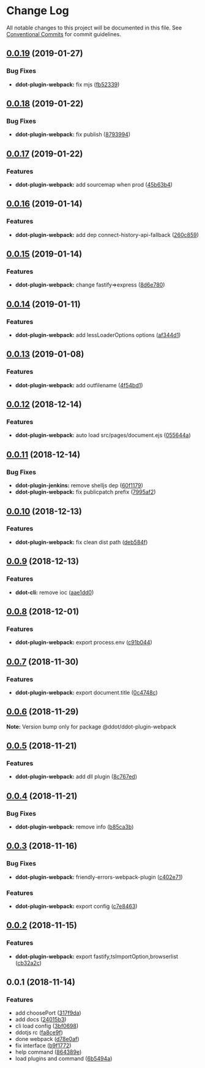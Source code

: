 # Change Log

All notable changes to this project will be documented in this file.
See [Conventional Commits](https://conventionalcommits.org) for commit guidelines.

## [0.0.19](https://github.com/Jetsly/ddot/compare/@ddot/ddot-plugin-webpack@0.0.18...@ddot/ddot-plugin-webpack@0.0.19) (2019-01-27)


### Bug Fixes

* **ddot-plugin-webpack:** fix mjs ([fb52339](https://github.com/Jetsly/ddot/commit/fb52339))





## [0.0.18](https://github.com/Jetsly/ddot/compare/@ddot/ddot-plugin-webpack@0.0.17...@ddot/ddot-plugin-webpack@0.0.18) (2019-01-22)


### Bug Fixes

* **ddot-plugin-webpack:** fix publish ([8793994](https://github.com/Jetsly/ddot/commit/8793994))





## [0.0.17](https://github.com/Jetsly/ddot/compare/@ddot/ddot-plugin-webpack@0.0.16...@ddot/ddot-plugin-webpack@0.0.17) (2019-01-22)


### Features

* **ddot-plugin-webpack:** add sourcemap when prod ([45b63b4](https://github.com/Jetsly/ddot/commit/45b63b4))





## [0.0.16](https://github.com/Jetsly/ddot/compare/@ddot/ddot-plugin-webpack@0.0.15...@ddot/ddot-plugin-webpack@0.0.16) (2019-01-14)


### Features

* **ddot-plugin-webpack:** add dep connect-history-api-fallback ([260c859](https://github.com/Jetsly/ddot/commit/260c859))





## [0.0.15](https://github.com/Jetsly/ddot/compare/@ddot/ddot-plugin-webpack@0.0.14...@ddot/ddot-plugin-webpack@0.0.15) (2019-01-14)


### Features

* **ddot-plugin-webpack:** change fastify=>express ([8d6e780](https://github.com/Jetsly/ddot/commit/8d6e780))





## [0.0.14](https://github.com/Jetsly/ddot/compare/@ddot/ddot-plugin-webpack@0.0.13...@ddot/ddot-plugin-webpack@0.0.14) (2019-01-11)


### Features

* **ddot-plugin-webpack:** add lessLoaderOptions options ([af344d1](https://github.com/Jetsly/ddot/commit/af344d1))





## [0.0.13](https://github.com/Jetsly/ddot/compare/@ddot/ddot-plugin-webpack@0.0.12...@ddot/ddot-plugin-webpack@0.0.13) (2019-01-08)


### Features

* **ddot-plugin-webpack:** add outfilename ([4f54bd1](https://github.com/Jetsly/ddot/commit/4f54bd1))





## [0.0.12](https://github.com/Jetsly/ddot/compare/@ddot/ddot-plugin-webpack@0.0.11...@ddot/ddot-plugin-webpack@0.0.12) (2018-12-14)


### Features

* **ddot-plugin-webpack:** auto load src/pages/document.ejs ([055644a](https://github.com/Jetsly/ddot/commit/055644a))





## [0.0.11](https://github.com/Jetsly/ddot/compare/@ddot/ddot-plugin-webpack@0.0.10...@ddot/ddot-plugin-webpack@0.0.11) (2018-12-14)


### Bug Fixes

* **ddot-plugin-jenkins:** remove shelljs dep ([60f1179](https://github.com/Jetsly/ddot/commit/60f1179))
* **ddot-plugin-webpack:** fix publicpatch prefix ([7995af2](https://github.com/Jetsly/ddot/commit/7995af2))





## [0.0.10](https://github.com/Jetsly/ddot/compare/@ddot/ddot-plugin-webpack@0.0.9...@ddot/ddot-plugin-webpack@0.0.10) (2018-12-13)


### Features

* **ddot-plugin-webpack:** fix clean dist path ([deb584f](https://github.com/Jetsly/ddot/commit/deb584f))





## [0.0.9](https://github.com/Jetsly/ddot/compare/@ddot/ddot-plugin-webpack@0.0.8...@ddot/ddot-plugin-webpack@0.0.9) (2018-12-13)


### Features

* **ddot-cli:** remove ioc ([aae1dd0](https://github.com/Jetsly/ddot/commit/aae1dd0))





## [0.0.8](https://github.com/Jetsly/ddot/compare/@ddot/ddot-plugin-webpack@0.0.7...@ddot/ddot-plugin-webpack@0.0.8) (2018-12-01)


### Features

* **ddot-plugin-webpack:** export process.env ([c91b044](https://github.com/Jetsly/ddot/commit/c91b044))





## [0.0.7](https://github.com/Jetsly/ddot/compare/@ddot/ddot-plugin-webpack@0.0.6...@ddot/ddot-plugin-webpack@0.0.7) (2018-11-30)


### Features

* **ddot-plugin-webpack:** export document.title ([0c4748c](https://github.com/Jetsly/ddot/commit/0c4748c))





## [0.0.6](https://github.com/Jetsly/ddot/compare/@ddot/ddot-plugin-webpack@0.0.5...@ddot/ddot-plugin-webpack@0.0.6) (2018-11-29)

**Note:** Version bump only for package @ddot/ddot-plugin-webpack





## [0.0.5](https://github.com/Jetsly/ddot/compare/@ddot/ddot-plugin-webpack@0.0.4...@ddot/ddot-plugin-webpack@0.0.5) (2018-11-21)


### Features

* **ddot-plugin-webpack:** add dll plugin ([8c767ed](https://github.com/Jetsly/ddot/commit/8c767ed))





## [0.0.4](https://github.com/Jetsly/ddot/compare/@ddot/ddot-plugin-webpack@0.0.3...@ddot/ddot-plugin-webpack@0.0.4) (2018-11-21)


### Bug Fixes

* **ddot-plugin-webpack:** remove info ([b85ca3b](https://github.com/Jetsly/ddot/commit/b85ca3b))





## [0.0.3](https://github.com/Jetsly/ddot/compare/@ddot/ddot-plugin-webpack@0.0.2...@ddot/ddot-plugin-webpack@0.0.3) (2018-11-16)


### Bug Fixes

* **ddot-plugin-webpack:** friendly-errors-webpack-plugin ([c402e71](https://github.com/Jetsly/ddot/commit/c402e71))


### Features

* **ddot-plugin-webpack:** export config ([c7e8463](https://github.com/Jetsly/ddot/commit/c7e8463))





## [0.0.2](https://github.com/Jetsly/ddot/compare/@ddot/ddot-plugin-webpack@0.0.1...@ddot/ddot-plugin-webpack@0.0.2) (2018-11-15)


### Features

* **ddot-plugin-webpack:** export fastify,tsImportOption,browserlist ([cb32a2c](https://github.com/Jetsly/ddot/commit/cb32a2c))





## 0.0.1 (2018-11-14)


### Features

* add choosePort ([317f9da](https://github.com/Jetsly/ddot/commit/317f9da))
* add docs ([24015b3](https://github.com/Jetsly/ddot/commit/24015b3))
* cli load config ([3bf0698](https://github.com/Jetsly/ddot/commit/3bf0698))
* ddotjs rc ([fa8ce9f](https://github.com/Jetsly/ddot/commit/fa8ce9f))
* done webpack ([d78e0af](https://github.com/Jetsly/ddot/commit/d78e0af))
* fix interface ([b9f1772](https://github.com/Jetsly/ddot/commit/b9f1772))
* help command ([864389e](https://github.com/Jetsly/ddot/commit/864389e))
* load plugins and command ([6b5494a](https://github.com/Jetsly/ddot/commit/6b5494a))
